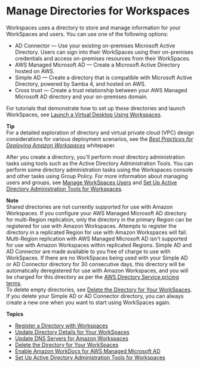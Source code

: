 # Manage Directories for Workspaces<a name="manage-workspaces-directory"></a>

Workspaces uses a directory to store and manage information for your WorkSpaces and users\. You can use one of the following options:
+ AD Connector — Use your existing on\-premises Microsoft Active Directory\. Users can sign into their WorkSpaces using their on\-premises credentials and access on\-premises resources from their WorkSpaces\.
+ AWS Managed Microsoft AD — Create a Microsoft Active Directory hosted on AWS\.
+ Simple AD — Create a directory that is compatible with Microsoft Active Directory, powered by Samba 4, and hosted on AWS\.
+ Cross trust — Create a trust relationship between your AWS Managed Microsoft AD directory and your on\-premises domain\.

For tutorials that demonstrate how to set up these directories and launch WorkSpaces, see [Launch a Virtual Desktop Using Workspaces](launch-workspaces-tutorials.md)\.

**Tip**  
For a detailed exploration of directory and virtual private cloud \(VPC\) design considerations for various deployment scenarios, see the [ *Best Practices for Deploying Amazon Workspaces*](https://d1.awsstatic.com/whitepapers/Best-Practices-for-Deploying-Amazon-WorkSpaces.pdf) whitepaper\.

After you create a directory, you'll perform most directory administration tasks using tools such as the Active Directory Administration Tools\. You can perform some directory administration tasks using the Workspaces console and other tasks using Group Policy\. For more information about managing users and groups, see [Manage WorkSpaces Users](manage-workspaces-users.md) and [Set Up Active Directory Administration Tools for Workspaces](directory_administration.md)\.

**Note**  
Shared directories are not currently supported for use with Amazon Workspaces\.
If you configure your AWS Managed Microsoft AD directory for multi\-Region replication, only the directory in the primary Region can be registered for use with Amazon Workspaces\. Attempts to register the directory in a replicated Region for use with Amazon Workspaces will fail\. Multi\-Region replication with AWS Managed Microsoft AD isn't supported for use with Amazon Workspaces within replicated Regions\.
Simple AD and AD Connector are made available to you free of charge to use with WorkSpaces\. If there are no WorkSpaces being used with your Simple AD or AD Connector directory for 30 consecutive days, this directory will be automatically deregistered for use with Amazon Workspaces, and you will be charged for this directory as per the [AWS Directory Service pricing terms](http://aws.amazon.com/directoryservice/pricing/)\.  
To delete empty directories, see [Delete the Directory for Your WorkSpaces](delete-workspaces-directory.md)\. If you delete your Simple AD or AD Connector directory, you can always create a new one when you want to start using WorkSpaces again\.

**Topics**
+ [Register a Directory with Workspaces](register-deregister-directory.md)
+ [Update Directory Details for Your WorkSpaces](update-directory-details.md)
+ [Update DNS Servers for Amazon Workspaces](update-dns-server.md)
+ [Delete the Directory for Your WorkSpaces](delete-workspaces-directory.md)
+ [Enable Amazon WorkDocs for AWS Managed Microsoft AD](enable-workdocs-active-directory.md)
+ [Set Up Active Directory Administration Tools for Workspaces](directory_administration.md)